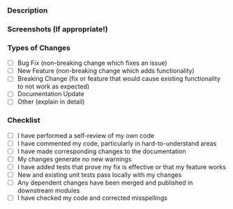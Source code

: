 ### Description

### Screenshots (If appropriate!)

### Types of Changes

- [ ] Bug Fix (non-breaking change which fixes an issue)
- [ ] New Feature (non-breaking change which adds functionality)
- [ ] Breaking Change (fix or feature that would cause existing functionality to
  not work as expected)
- [ ] Documentation Update
- [ ] Other (explain in detail)

### Checklist

- [ ] I have performed a self-review of my own code
- [ ] I have commented my code, particularly in hard-to-understand areas
- [ ] I have made corresponding changes to the documentation
- [ ] My changes generate no new warnings
- [ ] I have added tests that prove my fix is effective or that my feature works
- [ ] New and existing unit tests pass locally with my changes
- [ ] Any dependent changes have been merged and published in downstream modules
- [ ] I have checked my code and corrected misspellings
